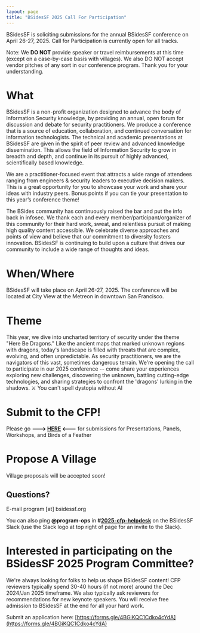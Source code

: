 ```yaml
---
layout: page
title: "BSidesSF 2025 Call For Participation"
---
```


BSidesSF is soliciting submissions for the annual BSidesSF conference on April 
26-27, 2025. Call for Participation is currently open for all tracks.

Note: We **DO NOT** provide speaker or travel reimbursements at this time (except on a 
case-by-case basis with villages). We also DO NOT accept vendor pitches of any 
sort in our conference program. Thank you for your understanding.

# **What**

BSidesSF is a non-profit organization designed to advance the body of Information 
Security knowledge, by providing an annual, open forum for discussion and debate for 
security practitioners. We produce a conference that is a source of education, 
collaboration, and continued conversation for information technologists. The technical 
and academic presentations at BSidesSF are given in the spirit of peer review and 
advanced knowledge dissemination. This allows the field of Information Security to grow 
in breadth and depth, and continue in its pursuit of highly advanced, scientifically 
based knowledge.

We are a practitioner-focused event that attracts a wide range of attendees ranging 
from engineers & security leaders to executive decision makers. This is a great 
opportunity for you to showcase your work and share your ideas with industry peers. 
Bonus points if you can tie your presentation to this year’s conference theme!

The BSides community has continuously raised the bar and put the info back in 
infosec. We thank each and every member/participant/organizer of this community for 
their hard work, sweat, and relentless pursuit of making high quality content accessible.
We celebrate diverse approaches and points of view and believe that our commitment to 
diversity fosters innovation. BSidesSF is continuing to build upon a culture that drives 
our community to include a wide range of thoughts and ideas.

# **When/Where**

BSidesSF will take place on April 26-27, 2025. The conference will be located 
at City View at the Metreon in downtown San Francisco.

# **Theme**

This year, we dive into uncharted territory of security under the theme "Here Be 
Dragons." Like the ancient maps that marked unknown regions with dragons, today's 
landscape is filled with threats that are complex, evolving, and often unpredictable. 
As security practitioners, we are the navigators of this vast, sometimes dangerous 
terrain. We're opening the call to participate in our 2025 conference -- come share your 
experiences exploring new challenges, discovering the unknown, battling cutting-edge 
technologies, and sharing strategies to confront the 'dragons' lurking in the shadows. ⚔️
You can't spell dystopia without AI

# **Submit to the CFP!**

Please go **---> [HERE](https://pretalx.com/bsidessf2025/cfp) <---** for submissions for 
Presentations, Panels, Workshops, and Birds of a Feather

# **Propose A Village**

Village proposals will be accepted soon!

## **Questions?**
E-mail program [at] bsidessf.org

You can also ping **@program-ops** in 
**#[2025-cfp-helpdesk](https://bsidessf.slack.com/archives/C07J90PD98D)** on the 
BSidesSF Slack (use the Slack logo at top right of page for an invite to the Slack).


# **Interested in participating on the BSidesSF 2025 Program Committee?**

We're always looking for folks to help us shape BSidesSF content! CFP reviewers 
typically spend 30-40 hours (if not more) around the Dec 2024/Jan 2025 timeframe. We 
also typically ask reviewers for recommendations for new keynote speakers. You will 
receive free admission to BSidesSF at the end for all your hard work.

Submit an application here: 
[https://forms.gle/4BGiKQC1Cdko4cYdA](https://forms.gle/4BGiKQC1Cdko4cYdA)


